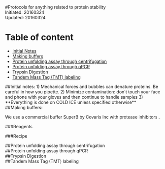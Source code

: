 #Protocols for anything related to protein stability     
Initiated: 20160324      
Updated: 20160324
 

# Table of content
- [Initial Notes](#id-section1)
- [Making buffers](#id-section2)
- [Protein unfolding assay through centrifugation](#id-section3)
- [Protein unfolding assay through qPCR](#id-section4)
- [Trypsin Digestion](#id-section5)
- [Tandem Mass Tag (TMT) labeling](#id-section6)

<div id='id-section1'/>
##Initial notes:    
1) Mechanical forces and bubbles can denature proteins. Be careful in how you pipette.     
2) Minimize contamination: don't touch your face and phone with your gloves and then continue to handle samples   
3) **Everything is done on COLD ICE unless specified otherwise**

<div id='id-section2'/>
##Making buffers: 

We use a commercial buffer SuperB by Covaris Inc with protease inhibitors . 

###Reagents

###Recipe


<div id='id-section3'/>
##Protein unfolding assay through centrifugation
<div id='id-section4'/>
##Protein unfolding assay through qPCR

<div id='id-section5'/>
##Trypsin Digestion


<div id='id-section6'/>
##Tandem Mass Tag (TMT) labeling
